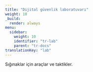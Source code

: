 ```yaml
---
title: "Dijital güvenlik laboratuvarı"
weight: 10
_build:
  render: always
menu:
  sidebar:
    weight: 10
    identifier: "tr-lab"
    parent: "tr-docs"
translationKey: "lab"
---
```

Sığınaklar için araçlar ve taktikler.
